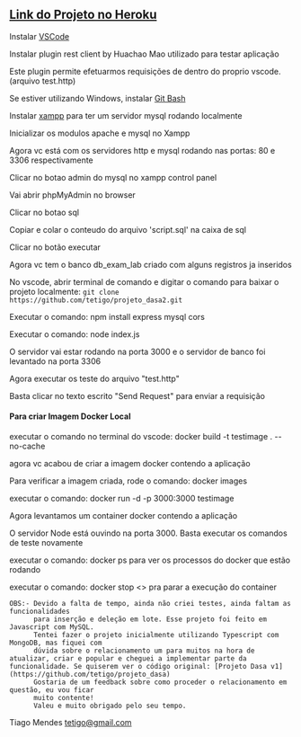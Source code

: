 ## [Link do Projeto no Heroku](https://dasa-project.herokuapp.com/ "Link do Projeto")



Instalar [VSCode](https://code.visualstudio.com/download)


Instalar plugin rest client by Huachao Mao utilizado para testar aplicação


Este plugin permite efetuarmos requisições de dentro do proprio vscode. (arquivo test.http)



Se estiver utilizando Windows, instalar [Git Bash](https://gitforwindows.org/)



Instalar [xampp](https://www.apachefriends.org/pt_br/index.html) para ter um servidor mysql rodando localmente


Inicializar os modulos apache e mysql no Xampp


Agora vc está com os servidores http e mysql rodando nas portas: 80 e 3306 respectivamente


Clicar no botao admin do mysql no xampp control panel


Vai abrir phpMyAdmin no browser


Clicar no botao sql


Copiar e colar o conteudo do arquivo 'script.sql' na caixa de sql


Clicar no botão executar


Agora vc tem o banco db_exam_lab criado com alguns registros ja inseridos


No vscode, abrir terminal de comando e digitar o comando para baixar o projeto localmente:
```git clone https://github.com/tetigo/projeto_dasa2.git```


Executar o comando: npm install express mysql cors


Executar o comando: node index.js


O servidor vai estar rodando na porta 3000 e o servidor de banco foi levantado na porta 3306


Agora executar os teste do arquivo "test.http"


Basta clicar no texto escrito "Send Request" para enviar a requisição


#### Para criar Imagem Docker Local

executar o comando no terminal do vscode: docker build -t testimage . --no-cache


agora vc acabou de criar a imagem docker contendo a aplicação


Para verificar a imagem criada, rode o comando: docker images


executar o comando: docker run -d -p 3000:3000 testimage


Agora levantamos um container docker contendo a aplicação


O servidor Node está ouvindo na porta 3000. Basta executar os comandos de teste novamente 


executar o comando: docker ps para ver os processos do docker que estão rodando


executar o comando: docker stop <<container id>> pra parar a execução do container


```
OBS:- Devido a falta de tempo, ainda não criei testes, ainda faltam as funcionalidades
      para inserção e deleção em lote. Esse projeto foi feito em Javascript com MySQL.
      Tentei fazer o projeto inicialmente utilizando Typescript com MongoDB, mas fiquei com 
      dúvida sobre o relacionamento um para muitos na hora de atualizar, criar e popular e cheguei a implementar parte da funcionalidade. Se quiserem ver o código original: [Projeto Dasa v1](https://github.com/tetigo/projeto_dasa)
      Gostaria de um feedback sobre como proceder o relacionamento em questão, eu vou ficar
      muito contente!
      Valeu e muito obrigado pelo seu tempo.
```


Tiago Mendes tetigo@gmail.com
